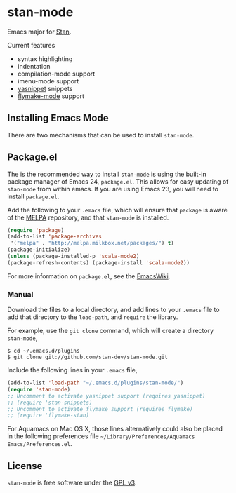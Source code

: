 # stan-mode

Emacs major for [Stan](https://code.google.com/p/stan/).

Current features

- syntax highlighting
- indentation
- compilation-mode support
- imenu-mode support
- [yasnippet](https://github.com/capitaomorte/yasnippet) snippets
- [flymake-mode](http://flymake.sourceforge.net/) support

## Installing Emacs Mode

There are two mechanisms that can be used to install `stan-mode`.

## Package.el

The is the recommended way to install `stan-mode` is using the
built-in package manager of Emacs 24, `package.el`. This allows for
easy updating of `stan-mode` from within emacs. If you are using Emacs
23, you will need to install `package.el`.


Add the following to your `.emacs` file, which will ensure that
`package` is aware of the
[MELPA](https://github.com/milkypostman/melpa) repository, and that
`stan-mode` is installed.

```lisp
(require 'package)
(add-to-list 'package-archives
 '("melpa" . "http://melpa.milkbox.net/packages/") t)
(package-initialize)
(unless (package-installed-p 'scala-mode2)
(package-refresh-contents) (package-install 'scala-mode2))
```

For more information on `package.el`, see the
[EmacsWiki](http://emacswiki.org/emacs/ELPA).

### Manual


Download the files to a local directory, and add lines to your `.emacs`
file to add that directory to the `load-path`, and `require` the
library.

For example, use the `git clone` command, which will create a
directory `stan-mode`,
```console
$ cd ~/.emacs.d/plugins
$ git clone git://github.com/stan-dev/stan-mode.git
```

Include the following lines in your `.emacs` file,
```cl
(add-to-list 'load-path "~/.emacs.d/plugins/stan-mode/")
(require 'stan-mode)
;; Uncomment to activate yasnippet support (requires yasnippet)
;; (require 'stan-snippets)
;; Uncomment to activate flymake support (requires flymake)
;; (require 'flymake-stan)
```

For Aquamacs on Mac OS X, those lines alternatively could also be
placed in the following preferences file `~/Library/Preferences/Aquamacs Emacs/Preferences.el`.

## License

`stan-mode` is free software under the [GPL v3](http://www.gnu.org/licenses/gpl-3.0.html).
